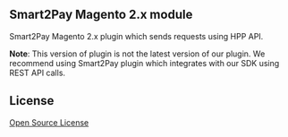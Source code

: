 ## Smart2Pay Magento 2.x module

Smart2Pay Magento 2.x plugin which sends requests using HPP API.

**Note**: This version of plugin is not the latest version of our plugin. We recommend using Smart2Pay plugin which integrates with our SDK using REST API calls. 

## License

[Open Source License](LICENSE.txt)
